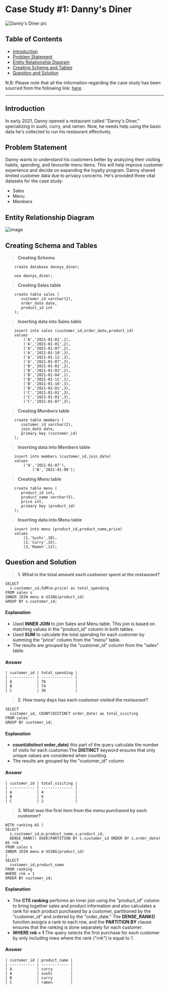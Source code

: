 # Case Study #1: Danny's Diner
![Danny's Diner pic](https://github.com/nabyendukuiti/8-Week-SQL-Challenge/assets/140970847/c2e03e34-e37a-4342-b8f1-ea58f0ac3de8)

## Table of Contents
- [Introduction](#Introduction)
- [Problem Statement](#Problem-Statement)
- [Entity Relationship Diagram](#Entity-Relationship-Diagram)
- [Creating Schema and Tables](#Creating-Schema-and-Tables)
- [Question and Solution](#question-and-solution)

N.B: Please note that all the information regarding the case study has been sourced from the following link: [here](https://8weeksqlchallenge.com/case-study-1/). 

***

## Introduction
In early 2021, Danny opened a restaurant called "Danny's Diner," specializing in sushi, curry, and ramen. Now, he needs help using the basic data he's collected to run his restaurant effectively.

## Problem Statement
Danny wants to understand his customers better by analyzing their visiting habits, spending, and favourite menu items. This will help improve customer experience and decide on expanding the loyalty program. Danny shared limited customer data due to privacy concerns. He's provided three vital datasets for the case study:

- Sales
- Menu
- Members

## Entity Relationship Diagram
![image](https://shorturl.at/rx128)

## Creating Schema and Tables
> **Creating Schema**
```
	create database dannys_diner;

	use dannys_diner;
```
> **Creating Sales table**
```
	create table sales (
	   customer_id varchar(2),
	   order_date date,
	   product_id int
	);
```
> **Inserting data into Sales table**
```
	insert into sales (customer_id,order_date,product_id) 
	values
	    ('A','2021-01-01',1),
	    ('A','2021-01-01',2),
	    ('A','2021-01-07',2),
	    ('A','2021-01-10',3),
	    ('A','2021-01-11',3),
	    ('A','2021-01-07',3),
	    ('B','2021-01-01',2),
	    ('B','2021-01-02',2),
	    ('B','2021-01-04',1),
	    ('B','2021-01-11',1),
	    ('B','2021-01-16',3),
	    ('B','2021-02-01',3),
	    ('C','2021-01-01',3),
	    ('C','2021-01-01',3),
	    ('C','2021-01-07',3);
```
> **Creating Members table**
```
	create table members (
	   customer_id varchar(2),
	   join_date date,
	   primary key (customer_id)
	);
```
> **Inserting data into Members table**
```
	insert into members (customer_id,join_date)
	values
	    ('A','2021-01-07'),
            ('B','2021-01-09');
```
> **Creating Menu table**
```
	create table menu (
	   product_id int,
	   product_name varchar(5),
	   price int,
	   primary key (product_id)
	);
```
> **Inserting data into Menu table**
```
	insert into menu (product_id,product_name,price)
	values
	    (1,'Sushi',10),
	    (2,'Curry',15),
	    (3,'Ramen',12);
```

## Question and Solution
> **1. What is the total amount each customer spent at the restaurant?**
```
SELECT
  s.customer_id,SUM(m.price) as total_spending
FROM sales s
INNER JOIN menu m USING(product_id)
GROUP BY s.customer_id;
```
#### Explanation
- Used **INNER JOIN** to join Sales and Menu table. This join is based on matching values in the "product_id" column in both tables.
- Used **SUM** to calculate the total spending for each customer by summing the "price" column from the "menu" table.
- The results are grouped by the "customer_id" column from the "sales" table.

#### Answer
	| customer_id | total_spending |
	| ----------- | -------------- |
	| A           | 76             |
	| B           | 74             |
	| C           | 36             |

> **2. How many days has each customer visited the restaurant?**
```
SELECT
  customer_id, COUNT(DISTINCT order_date) as total_visiting
FROM sales
GROUP BY customer_id;
```
#### Explanation
- **count(distinct order_date)** this part of the query calculate the number of visits for each customer.The **DISTINCT** keyword ensures that only unique values are considered when counting.
- The results are grouped by the "customer_id" column

#### Answer
	| customer_id | total_visiting |
	| ----------- | -------------- |
	| A           | 4              |
	| B           | 6              |
	| C           | 2              |	

> **3. What was the first item from the menu purchased by each customer?**
```
WITH ranking AS (
SELECT
  s.customer_id,m.product_name,s.product_id,
  DENSE_RANK() OVER(PARTITION BY s.customer_id ORDER BY s.order_date) AS rnk
FROM sales s
INNER JOIN menu m USING(product_id)
)
SELECT
  customer_id,product_name
FROM ranking
WHERE rnk = 1
ORDER BY customer_id;
```
#### Explanation
- The **CTE ranking** performs an inner join using the "product_id" column to bring together sales and product information and also calculates a rank for each product purchased by a customer, partitioned by the "customer_id" and ordered by the "order_date." The **DENSE_RANK()** function assigns a rank to each row, and the **PARTITION BY** clause ensures that the ranking is done separately for each customer.
- **WHERE rnk = 1** The query selects the first purchase for each customer by only including rows where the rank ("rnk") is equal to 1. 

#### Answer
	| customer_id | product_name | 
	| ----------- | ------------ |
	| A           | curry        | 
	| A           | sushi        | 
	| B           | curry        | 
	| C           | ramen        |
